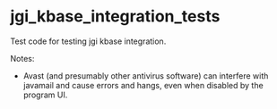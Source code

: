 jgi_kbase_integration_tests
===========================

Test code for testing jgi kbase integration.

Notes:

 * Avast (and presumably other antivirus software) can interfere with 
   javamail and cause errors and hangs, even when disabled by the program UI.
